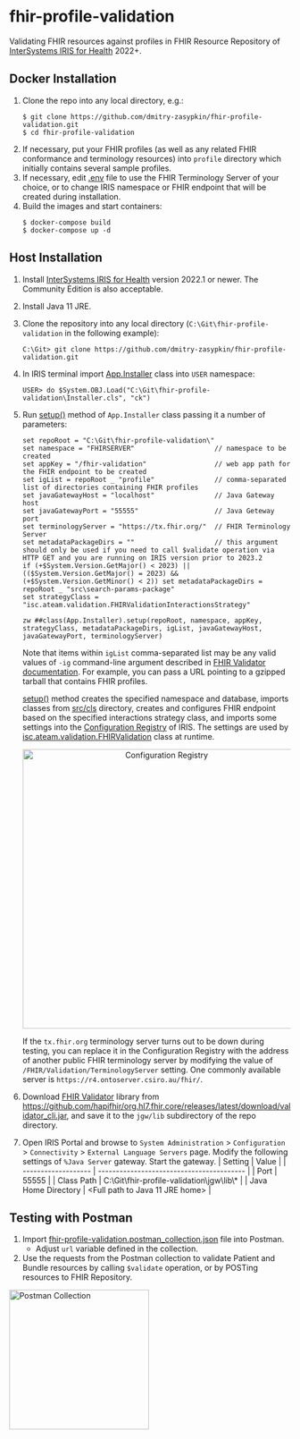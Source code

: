 # fhir-profile-validation
Validating FHIR resources against profiles in FHIR Resource Repository of [InterSystems IRIS for Health](https://docs.intersystems.com/irisforhealthlatest/csp/docbook/DocBook.UI.Page.cls) 2022+.

## Docker Installation
1. Clone the repo into any local directory, e.g.:
	```
	$ git clone https://github.com/dmitry-zasypkin/fhir-profile-validation.git
	$ cd fhir-profile-validation
	```
2. If necessary, put your FHIR profiles (as well as any related FHIR conformance and terminology resources) into ```profile``` directory which initially contains several sample profiles.
3. If necessary, edit [.env](../main/.env) file to use the FHIR Terminology Server of your choice, or to change IRIS namespace or FHIR endpoint that will be created during installation.
4. Build the images and start containers: 
	```
	$ docker-compose build
	$ docker-compose up -d
	```

## Host Installation
1. Install [InterSystems IRIS for Health](https://docs.intersystems.com/irisforhealthlatest/csp/docbook/DocBook.UI.Page.cls) version 2022.1 or newer. The Community Edition is also acceptable.
2. Install Java 11 JRE.
3. Clone the repository into any local directory (```C:\Git\fhir-profile-validation``` in the following example):
	```
	C:\Git> git clone https://github.com/dmitry-zasypkin/fhir-profile-validation.git
	```
4. In IRIS terminal import [App.Installer](../main/Installer.cls) class into ```USER``` namespace:
	```
	USER> do $System.OBJ.Load("C:\Git\fhir-profile-validation\Installer.cls", "ck")
	```
5. Run [setup()](../main/Installer.cls#L4) method of ```App.Installer``` class passing it a number of parameters:
	```
	set repoRoot = "C:\Git\fhir-profile-validation\"
	set namespace = "FHIRSERVER"                    // namespace to be created
	set appKey = "/fhir-validation"                 // web app path for the FHIR endpoint to be created
	set igList = repoRoot _ "profile"               // comma-separated list of directories containing FHIR profiles
	set javaGatewayHost = "localhost"               // Java Gateway host
	set javaGatewayPort = "55555"                   // Java Geteway port
	set terminologyServer = "https://tx.fhir.org/"  // FHIR Terminology Server
	set metadataPackageDirs = ""                    // this argument should only be used if you need to call $validate operation via HTTP GET and you are running on IRIS version prior to 2023.2
	if (+$System.Version.GetMajor() < 2023) || (($System.Version.GetMajor() = 2023) && (+$System.Version.GetMinor() < 2)) set metadataPackageDirs = repoRoot _ "src\search-params-package"
	set strategyClass = "isc.ateam.validation.FHIRValidationInteractionsStrategy"
	  
	zw ##class(App.Installer).setup(repoRoot, namespace, appKey, strategyClass, metadataPackageDirs, igList, javaGatewayHost, javaGatewayPort, terminologyServer)
	```
	Note that items within ```igList``` comma-separated list may be any valid values of ```-ig``` command-line argument described in [FHIR Validator documentation](https://confluence.hl7.org/pages/viewpage.action?pageId=35718580#UsingtheFHIRValidator-LoadinganimplementationGuide). For example, you can pass a URL pointing to a gzipped tarball that contains FHIR profiles.
	
	[setup()](../main/Installer.cls#L4) method creates the specified namespace and database, imports classes from [src/cls](../main/src/cls) directory, creates and configures FHIR endpoint based on the specified interactions strategy class, and imports some settings into the [Configuration Registry](https://docs.intersystems.com/irisforhealthlatest/csp/docbook/Doc.View.cls?KEY=HXREG_ch_configuration_registry) of IRIS. The settings are used by [isc.ateam.validation.FHIRValidation](../main/src/cls/isc/ateam/validation/FHIRValidation.cls) class at runtime.

	<p align="center"><img src="https://github.com/dmitry-zasypkin/fhir-profile-validation/assets/13035460/a9584a2f-c872-434c-b5f9-d7800fef8bf0" alt="Configuration Registry" width="500"/></p>

	If the ```tx.fhir.org``` terminology server turns out to be down during testing, you can replace it in the Configuration Registry with the address of another public FHIR terminology server by modifying the value of ```/FHIR/Validation/TerminologyServer``` setting. One commonly available server is ```https://r4.ontoserver.csiro.au/fhir/```.

6. Download [FHIR Validator](https://confluence.hl7.org/display/FHIR/Using+the+FHIR+Validator#UsingtheFHIRValidator-Downloadingthevalidator) library from https://github.com/hapifhir/org.hl7.fhir.core/releases/latest/download/validator_cli.jar, and save it to the ```jgw/lib``` subdirectory of the repo directory.
7. Open IRIS Portal and browse to ```System Administration``` > ```Configuration``` > ```Connectivity``` > ```External Language Servers``` page. Modify the following settings of ```%Java Server``` gateway. Start the gateway.
	| Setting             | Value                                     |
	| ------------------- | ----------------------------------------- |
	| Port                | 55555                                     |
	| Class Path          | C:\Git\fhir-profile-validation\jgw\lib\\* |
	| Java Home Directory | <Full path to Java 11 JRE home>           |

## Testing with Postman
1. Import [fhir-profile-validation.postman_collection.json](../main/postman/fhir-profile-validation.postman_collection.json) file into Postman.
	* Adjust ```url``` variable defined in the collection.
2. Use the requests from the Postman collection to validate Patient and Bundle resources by calling ```$validate``` operation, or by POSTing resources to FHIR Repository. 
<p align="left"><img src="https://user-images.githubusercontent.com/13035460/231098465-75b0fa7e-f866-4a84-be9d-02b27b75d73e.png" alt="Postman Collection" width="250"/></p>



